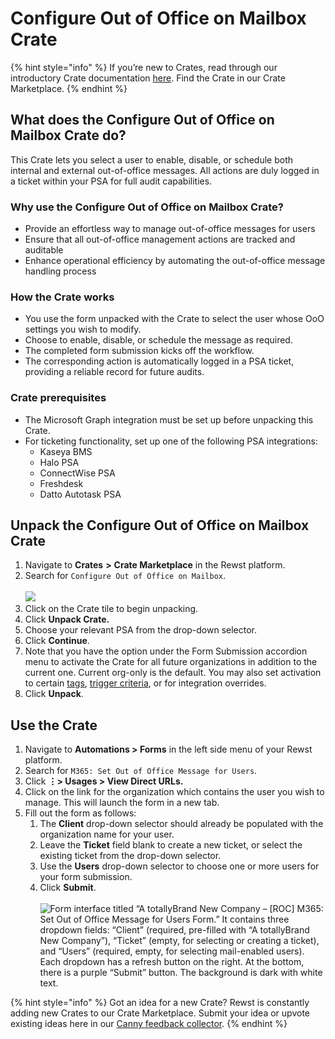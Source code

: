 # Configure Out of Office on Mailbox Crate

{% hint style="info" %}
If you’re new to Crates, read through our introductory Crate documentation [here](https://docs.rewst.help/prebuilt-automations/crates). Find the Crate in our Crate Marketplace.
{% endhint %}

## What does the Configure Out of Office on Mailbox Crate do?

This Crate lets you select a user to enable, disable, or schedule both internal and external out-of-office messages. All actions are duly logged in a ticket within your PSA for full audit capabilities.

### Why use the Configure Out of Office on Mailbox Crate?

* Provide an effortless way to manage out-of-office messages for users
* Ensure that all out-of-office management actions are tracked and auditable
* Enhance operational efficiency by automating the out-of-office message handling process

### How the Crate works

* You use the form unpacked with the Crate to select the user whose OoO settings you wish to modify.
* Choose to enable, disable, or schedule the message as required.
* The completed form submission kicks off the workflow.
* The corresponding action is automatically logged in a PSA ticket, providing a reliable record for future audits.

### Crate prerequisites

* The Microsoft Graph integration must be set up before unpacking this Crate.
* For ticketing functionality, set up one of the following PSA integrations:
  * Kaseya BMS
  * Halo PSA
  * ConnectWise PSA
  * Freshdesk
  * Datto Autotask PSA

## Unpack the Configure Out of Office on Mailbox Crate

1. Navigate to **Crates** **>** **Crate Marketplace** in the Rewst platform.
2. Search for `Configure Out of Office on Mailbox`.\
   \
   ![](<../../../.gitbook/assets/Screenshot 2025-08-18 at 3.35.38 PM.png>)
3. Click on the Crate tile to begin unpacking.
4. Click **Unpack Crate.**
5. Choose your relevant PSA from the drop-down selector.
6. Click **Continue**.
7. Note that you have the option under the Form Submission accordion menu to activate the Crate for all future organizations in addition to the current one. Current org-only is the default. You may also set activation to certain [tags](https://docs.rewst.help/documentation/settings/tags-in-rewst), [trigger criteria](../../automations/intro-to-triggers/trigger-criteria.md), or for integration overrides.
8. Click **Unpack**.

## Use the Crate

1. Navigate to **Automations > Forms** in the left side menu of your Rewst platform.
2. Search for `M365: Set Out of Office Message for Users`.
3. Click **⋮> Usages > View Direct URLs.**
4. Click on the link for the organization which contains the user you wish to manage. This will launch the form in a new tab.
5. Fill out the form as follows:
   1. The **Client** drop-down selector should already be populated with the organization name for your user.&#x20;
   2. Leave the **Ticket** field blank to create a new ticket, or select the existing ticket from the drop-down selector.
   3. Use the **Users** drop-down selector to choose one or more users for your form submission.
   4. Click **Submit**.\
      \
      <img src="../../../.gitbook/assets/Screenshot 2025-08-18 at 3.57.25 PM.png" alt="Form interface titled “A totallyBrand New Company – [ROC] M365: Set Out of Office Message for Users Form.” It contains three dropdown fields: “Client” (required, pre-filled with “A totallyBrand New Company”), “Ticket” (empty, for selecting or creating a ticket), and “Users” (required, empty, for selecting mail-enabled users). Each dropdown has a refresh button on the right. At the bottom, there is a purple “Submit” button. The background is dark with white text." data-size="original">

{% hint style="info" %}
Got an idea for a new Crate? Rewst is constantly adding new Crates to our Crate Marketplace. Submit your idea or upvote existing ideas here in our [Canny feedback collector](https://rewst.canny.io/crates).
{% endhint %}
